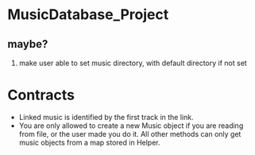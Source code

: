 # MusicDatabase_Project

## maybe?
1. make user able to set music directory, with default directory if not set

# Contracts
* Linked music is identified by the first track in the link. 
* You are only allowed to create a new Music object if you are reading from file, or the user made you do it. All other methods can only get music objects from a map stored in Helper.

